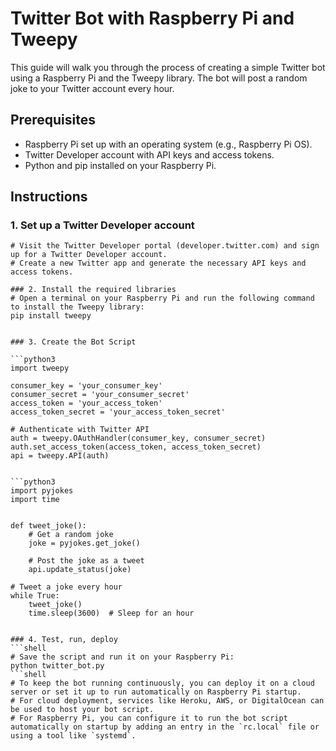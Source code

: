 # Twitter Bot with Raspberry Pi and Tweepy

This guide will walk you through the process of creating a simple Twitter bot using a Raspberry Pi and the Tweepy library. The bot will post a random joke to your Twitter account every hour.

## Prerequisites

- Raspberry Pi set up with an operating system (e.g., Raspberry Pi OS).
- Twitter Developer account with API keys and access tokens.
- Python and pip installed on your Raspberry Pi.

## Instructions

### 1. Set up a Twitter Developer account

```shell
# Visit the Twitter Developer portal (developer.twitter.com) and sign up for a Twitter Developer account.
# Create a new Twitter app and generate the necessary API keys and access tokens.

### 2. Install the required libraries
# Open a terminal on your Raspberry Pi and run the following command to install the Tweepy library:
pip install tweepy


### 3. Create the Bot Script

```python3
import tweepy

consumer_key = 'your_consumer_key'
consumer_secret = 'your_consumer_secret'
access_token = 'your_access_token'
access_token_secret = 'your_access_token_secret'

# Authenticate with Twitter API
auth = tweepy.OAuthHandler(consumer_key, consumer_secret)
auth.set_access_token(access_token, access_token_secret)
api = tweepy.API(auth)


```python3
import pyjokes
import time


def tweet_joke():
    # Get a random joke
    joke = pyjokes.get_joke()

    # Post the joke as a tweet
    api.update_status(joke)

# Tweet a joke every hour
while True:
    tweet_joke()
    time.sleep(3600)  # Sleep for an hour


### 4. Test, run, deploy
```shell
# Save the script and run it on your Raspberry Pi:
python twitter_bot.py
```shell
# To keep the bot running continuously, you can deploy it on a cloud server or set it up to run automatically on Raspberry Pi startup.
# For cloud deployment, services like Heroku, AWS, or DigitalOcean can be used to host your bot script.
# For Raspberry Pi, you can configure it to run the bot script automatically on startup by adding an entry in the `rc.local` file or using a tool like `systemd`.

